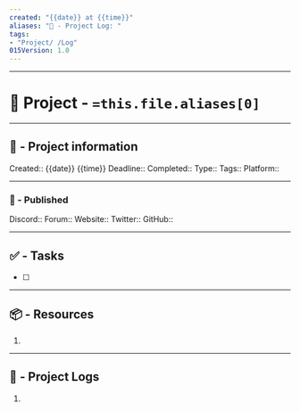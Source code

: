 ```yaml
---
created: "{{date}} at {{time}}"
aliases: "🧾 - Project Log: "
tags:
- "Project/ /Log"
015Version: 1.0
---
```

---
# 🚀 Project - `=this.file.aliases[0]`

---
## 📢 - Project information

Created:: {{date}} {{time}}
Deadline:: 
Completed::
Type:: 
Tags:: 
Platform:: 

---
### 🧲 - Published
Discord:: 
Forum:: 
Website:: 
Twitter:: 
GitHub:: 

---
## ✅ - Tasks 
- [ ] 

--- 
## 📦 - Resources 
1. 

---
## 📂 - Project Logs 
1.  
